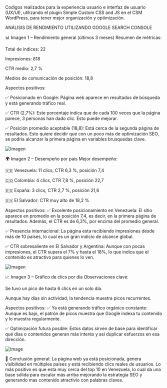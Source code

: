Codigos realizados para la experiencia usuario e interfaz de usuario (UX/UI), utilizando el plugin Simple Custom CSS and JS en el CSM WordPress, para tener mejor organización y optimización.

ANÁLISIS DE RENDIMIENTO UTILIZANDO GOOGLE SEARCH CONSOLE

📊 Imagen 1 – Rendimiento general (últimos 3 meses)
Resumen de métricas:

Total de índices: 22

Impresiones: 818

CTR medio: 2,7 %

Medios de comunicación de posición: 18,8


Aspectos positivos:

✅ Posicionado en Google: Página web aparece en resultados de búsqueda y está generando tráfico real. 

✅ CTR (2,7%): Este porcentaje indica que de cada 100 veces que la página parece, 3 personas han dado clic. Esto puede mejorar.

✅ Posición promedio aceptable (18,8): Está cerca de la segunda página de resultados. Esto quiere decidir que con un poco más de optimización SEO, se podria alcanzar la primera página en variables brusquedas clave.

![Imagen](https://github.com/user-attachments/assets/94dc2d0e-f422-4489-aae3-a6277822cf52)

🌍 Imagen 2 – Desempeño por país
Mejor desempeño:

🇻🇪 Venezuela: 11 clics, CTR 6,3 %, posición 7,4

🇨🇴 Colombia: 4 clics, CTR 7,8 %, posición 22,7

🇪🇸 España: 3 clics, CTR 2,7 %, posición 21,6

🇸🇻 El Salvador: CTR muy alto de 18,2 %

Aspectos positivos:
✅ Excelente posicionamiento en Venezuela: El sitio aparece en promedio en la posición 7,4, es decir, en la primera página de resultados. Además, el CTR es de 6,3%, por encima del promedio general.

✅ Presencia internacional: La página esta recibiendo impresiones desde más de 10 países, lo cual es un gran indicio de alcance global.

✅ CTR sobresaliente en El Salvador y Argentina: Aunque con pocas impresiones, el CTR supera el 7% y hasta el 18%, lo que indica que el contenido es atractivo para quienes lo ven.

![Imagen](https://github.com/user-attachments/assets/db6f87a1-8021-4b96-9808-ec297d1c4e6c)

📈 Imagen 3 – Gráfico de clics por día
Observaciones clave:

Se tuvo un pico de hasta 6 clics en un solo día.

Aunque hay días sin actividad, la tendencia muestra picos recurrentes.

Aspectos positivos:
✅ Ya está generando tráfico orgánico constante: Aunque es bajo, el patrón de picos muestra que Google indexa tu contenido y lo muestra regularmente.

✅ Optimización futura posible: Estos datos sirven de base para identificar qué días o contenidos generan más interés y así duplicar esfuerzos en esa dirección.

![Image](https://github.com/user-attachments/assets/aa174e27-e6e0-4df0-a0d5-c34af1a4846e)

📌 Conclusión general:
La página web ya está posicionada, genera visibilidad en múltiples países y está recibiendo clics reales de usuarios. Lo más positivo es que esta muy cerca del top 10 en Venezuela, lo cual da una base sólida para escalar más arriba mejorando la estrategia SEO y generando mas contenido atractivio con palabras claves.


